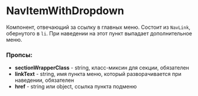 # NavItemWithDropdown

Компонент, отвечающий за ссылку в главных меню. Состоит из `NavLink`, обернутого
в `li`. При наведении на этот пункт выпадает дополнительное меню.

### Пропсы:

- **sectionWrapperClass** - string, класс-миксин для секции, обязателен
- **linkText** - string, имя пункта меню, который разворачивается при наведении,
  обязателен
- **href** - string или object, ссылка пункта подменю
